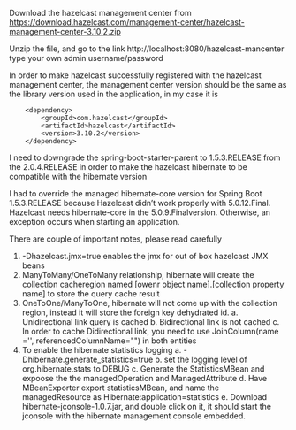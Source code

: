 Download the hazelcast management center from https://download.hazelcast.com/management-center/hazelcast-management-center-3.10.2.zip

Unzip the file,  and go to the link http://localhost:8080/hazelcast-mancenter
type your own admin username/password

In order to make hazelcast successfully registered with the hazelcast management center,  the management center version should be the same as the library version used in the application,  in my case it is 

		<dependency>
			<groupId>com.hazelcast</groupId>
			<artifactId>hazelcast</artifactId>
			<version>3.10.2</version>
		</dependency>

I need to downgrade the spring-boot-starter-parent to 1.5.3.RELEASE from the 2.0.4.RELEASE in order to make the hazelcast hibernate to be compatible with the hibernate version 

I had to override the managed hibernate-core version for Spring Boot 1.5.3.RELEASE because Hazelcast didn’t work properly with 5.0.12.Final. Hazelcast needs hibernate-core in the 5.0.9.Finalversion. Otherwise, an exception occurs when starting an application.

There are couple of important notes, please read carefully
1. -Dhazelcast.jmx=true  enables the jmx for out of box hazelcast JMX beans
2. ManyToMany/OneToMany relationship, hibernate will create the collection cacheregion named [owenr object name].[collection property name]  to store the query cache result
3. OneToOne/ManyToOne, hibernate will not come up with the collection region, instead it will store the foreign key dehydrated id. 
a.  Unidirectional link query is cached
b.  Bidirectional link is not cached
c.  In order to cache Didirectional link,  you need to use JoinColumn(name ='',  referencedColumnName="") in both entities
4. To enable the hibernate statistics logging 
a. -Dhibernate.generate_statistics=true
b. set the logging level of org.hibernate.stats to DEBUG
c. Generate the StatisticsMBean and expoose the the managedOperation and ManagedAttribute
d. Have MBeanExporter export statisticsMBean,  and name the managedResource as Hibernate:application=statistics
e. Download hibernate-jconsole-1.0.7.jar,  and double click on it, it should start the jconsole with the hibernate management console embedded. 